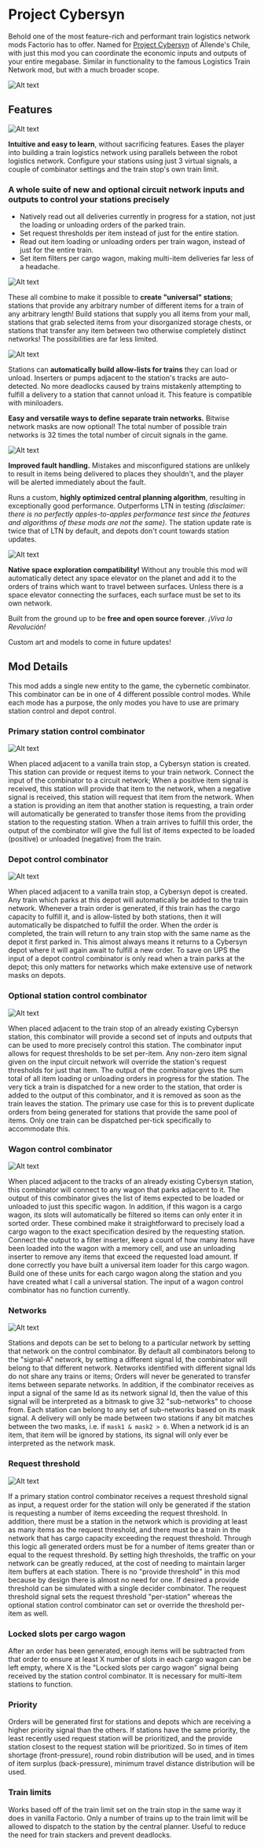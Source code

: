 # Project Cybersyn

Behold one of the most feature-rich and performant train logistics network mods Factorio has to offer. Named for [Project Cybersyn](https://en.wikipedia.org//wiki/Project_Cybersyn) of Allende's Chile, with just this mod you can coordinate the economic inputs and outputs of your entire megabase. Similar in functionality to the famous Logistics Train Network mod, but with a much broader scope.

![Alt text](/previews/outpost-resupply-station.png)

## Features

![Alt text](/previews/gui-modes.png)

**Intuitive and easy to learn**, without sacrificing features. Eases the player into building a train logistics network using parallels between the robot logistics network. Configure your stations using just 3 virtual signals, a couple of combinator settings and the train stop's own train limit.

### A whole suite of new and optional circuit network inputs and outputs to control your stations precisely
* Natively read out all deliveries currently in progress for a station, not just the loading or unloading orders of the parked train.
* Set request thresholds per item instead of just for the entire station.
* Read out item loading or unloading orders per train wagon, instead of just for the entire train.
* Set item filters per cargo wagon, making multi-item deliveries far less of a headache.

![Alt text](/previews/universal-station.png)

These all combine to make it possible to **create "universal" stations**; stations that provide any arbitrary number of different items for a train of any arbitrary length! Build stations that supply you all items from your mall, stations that grab selected items from your disorganized storage chests, or stations that transfer any item between two otherwise completely distinct networks! The possibilities are far less limited.

![Alt text](/previews/gui-allow-list.png)

Stations can **automatically build allow-lists for trains** they can load or unload. Inserters or pumps adjacent to the station's tracks are auto-detected. No more deadlocks caused by trains mistakenly attempting to fulfill a delivery to a station that cannot unload it. This feature is compatible with miniloaders.

**Easy and versatile ways to define separate train networks.** Bitwise network masks are now optional! The total number of possible train networks is 32 times the total number of circuit signals in the game.

![Alt text](/previews/fault-alert.png)

**Improved fault handling.** Mistakes and misconfigured stations are unlikely to result in items being delivered to places they shouldn't, and the player will be alerted immediately about the fault.

Runs a custom, **highly optimized central planning algorithm**, resulting in exceptionally good performance. Outperforms LTN in testing *(disclaimer: there is no perfectly apples-to-apples performance test since the features and algorithms of these mods are not the same)*. The station update rate is twice that of LTN by default, and depots don't count towards station updates.

![Alt text](/previews/se-compat.png)

**Native space exploration compatibility!** Without any trouble this mod will automatically detect any space elevator on the planet and add it to the orders of trains which want to travel between surfaces. Unless there is a space elevator connecting the surfaces, each surface must be set to its own network.

Built from the ground up to be **free and open source forever**. *¡Viva la Revolución!*

Custom art and models to come in future updates!

## Mod Details

This mod adds a single new entity to the game, the cybernetic combinator. This combinator can be in one of 4 different possible control modes. While each mode has a purpose, the only modes you have to use are primary station control and depot control.

### Primary station control combinator

![Alt text](/previews/multi-item.png)

When placed adjacent to a vanilla train stop, a Cybersyn station is created. This station can provide or request items to your train network. Connect the input of the combinator to a circuit network; When a positive item signal is received, this station will provide that item to the network, when a negative signal is received, this station will request that item from the network. When a station is providing an item that another station is requesting, a train order will automatically be generated to transfer those items from the providing station to the requesting station. When a train arrives to fulfill this order, the output of the combinator will give the full list of items expected to be loaded (positive) or unloaded (negative) from the train.


### Depot control combinator

![Alt text](/previews/big-depot.png)

When placed adjacent to a vanilla train stop, a Cybersyn depot is created. Any train which parks at this depot will automatically be added to the train network. Whenever a train order is generated, if this train has the cargo capacity to fulfill it, and is allow-listed by both stations, then it will automatically be dispatched to fulfill the order. When the order is completed, the train will return to any train stop with the same name as the depot it first parked in. This almost always means it returns to a Cybersyn depot where it will again await to fulfill a new order. To save on UPS the input of a depot control combinator is only read when a train parks at the depot; this only matters for networks which make extensive use of network masks on depots.

### Optional station control combinator

![Alt text](/previews/science.png)

When placed adjacent to the train stop of an already existing Cybersyn station, this combinator will provide a second set of inputs and outputs that can be used to more precisely control this station. The combinator input allows for request thresholds to be set per-item. Any non-zero item signal given on the input circuit network will override the station's request thresholds for just that item. The output of the combinator gives the sum total of all item loading or unloading orders in progress for the station. The very tick a train is dispatched for a new order to the station, that order is added to the output of this combinator, and it is removed as soon as the train leaves the station. The primary use case for this is to prevent duplicate orders from being generated for stations that provide the same pool of items. Only one train can be dispatched per-tick specifically to accommodate this.


### Wagon control combinator

![Alt text](/previews/filtered-slots.png)

When placed adjacent to the tracks of an already existing Cybersyn station, this combinator will connect to any wagon that parks adjacent to it. The output of this combinator gives the list of items expected to be loaded or unloaded to just this specific wagon. In addition, if this wagon is a cargo wagon, its slots will automatically be filtered so items can only enter it in sorted order. These combined make it straightforward to precisely load a cargo wagon to the exact specification desired by the requesting station. Connect the output to a filter inserter, keep a count of how many items have been loaded into the wagon with a memory cell, and use an unloading inserter to remove any items that exceed the requested load amount. If done correctly you have built a universal item loader for this cargo wagon. Build one of these units for each cargo wagon along the station and you have created what I call a universal station. The input of a wagon control combinator has no function currently.

### Networks

![Alt text](/previews/gui-network.png)

Stations and depots can be set to belong to a particular network by setting that network on the control combinator. By default all combinators belong to the "signal-A" network, by setting a different signal Id, the combinator will belong to that different network. Networks identified with different signal Ids do not share any trains or items; Orders will never be generated to transfer items between separate networks. In addition, if the combinator receives as input a signal of the same Id as its network signal Id, then the value of this signal will be interpreted as a bitmask to give 32 "sub-networks" to choose from. Each station can belong to any set of sub-networks based on its mask signal. A delivery will only be made between two stations if any bit matches between the two masks, i.e. if `mask1 & mask2 > 0`. When a network id is an item, that item will be ignored by stations, its signal will only ever be interpreted as the network mask.

### Request threshold

![Alt text](/previews/virtual-signals.png)

If a primary station control combinator receives a request threshold signal as input, a request order for the station will only be generated if the station is requesting a number of items exceeding the request threshold. In addition, there must be a station in the network which is providing at least as many items as the request threshold, and there must be a train in the network that has cargo capacity exceeding the request threshold. Through this logic all generated orders must be for a number of items greater than or equal to the request threshold. By setting high thresholds, the traffic on your network can be greatly reduced, at the cost of needing to maintain larger item buffers at each station. There is no "provide threshold" in this mod because by design there is almost no need for one. If desired a provide threshold can be simulated with a single decider combinator. The request threshold signal sets the request threshold "per-station" whereas the optional station control combinator can set or override the threshold per-item as well.

### Locked slots per cargo wagon

After an order has been generated, enough items will be subtracted from that order to ensure at least X number of slots in each cargo wagon can be left empty, where X is the "Locked slots per cargo wagon" signal being received by the station control combinator. It is necessary for multi-item stations to function.

### Priority

Orders will be generated first for stations and depots which are receiving a higher priority signal than the others. If stations have the same priority, the least recently used request station will be prioritized, and the provide station closest to the request station will be prioritized. So in times of item shortage (front-pressure), round robin distribution will be used, and in times of item surplus (back-pressure), minimum travel distance distribution will be used.

### Train limits

Works based off of the train limit set on the train stop in the same way it does in vanilla Factorio. Only a number of trains up to the train limit will be allowed to dispatch to the station by the central planner. Useful to reduce the need for train stackers and prevent deadlocks.
